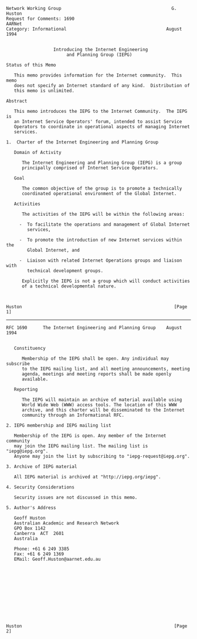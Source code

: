     Network Working Group                                          G. Huston
    Request for Comments: 1690                                        AARNet
    Category: Informational                                      August 1994


                      Introducing the Internet Engineering
                           and Planning Group (IEPG)

    Status of this Memo

       This memo provides information for the Internet community.  This memo
       does not specify an Internet standard of any kind.  Distribution of
       this memo is unlimited.

    Abstract

       This memo introduces the IEPG to the Internet Community.  The IEPG is
       an Internet Service Operators' forum, intended to assist Service
       Operators to coordinate in operational aspects of managing Internet
       services.

    1.  Charter of the Internet Engineering and Planning Group

       Domain of Activity

          The Internet Engineering and Planning Group (IEPG) is a group
          principally comprised of Internet Service Operators.

       Goal

          The common objective of the group is to promote a technically
          coordinated operational environment of the Global Internet.

       Activities

          The activities of the IEPG will be within the following areas:

         -  To facilitate the operations and management of Global Internet
            services,

         -  To promote the introduction of new Internet services within the
            Global Internet, and

         -  Liaison with related Internet Operations groups and liaison with
            technical development groups.

          Explicitly the IEPG is not a group which will conduct activities
          of a technical developmental nature.



    Huston                                                          [Page 1]

------------------------------------------------------------------------

``` newpage
RFC 1690      The Internet Engineering and Planning Group    August 1994


   Constituency

      Membership of the IEPG shall be open. Any individual may subscribe
      to the IEPG mailing list, and all meeting announcements, meeting
      agenda, meetings and meeting reports shall be made openly
      available.

   Reporting

      The IEPG will maintain an archive of material available using
      World Wide Web (WWW) access tools. The location of this WWW
      archive, and this charter will be disseminated to the Internet
      community through an Informational RFC.

2. IEPG membership and IEPG mailing list

   Membership of the IEPG is open. Any member of the Internet community
   may join the IEPG mailing list. The mailing list is "iepg@iepg.org".
   Anyone may join the list by subscribing to "iepg-request@iepg.org".

3. Archive of IEPG material

   All IEPG material is archived at "http://iepg.org/iepg".

4. Security Considerations

   Security issues are not discussed in this memo.

5. Author's Address

   Geoff Huston
   Australian Academic and Research Network
   GPO Box 1142
   Canberra  ACT  2601
   Australia

   Phone: +61 6 249 3385
   Fax: +61 6 249 1369
   EMail: Geoff.Huston@aarnet.edu.au












Huston                                                          [Page 2]
```

